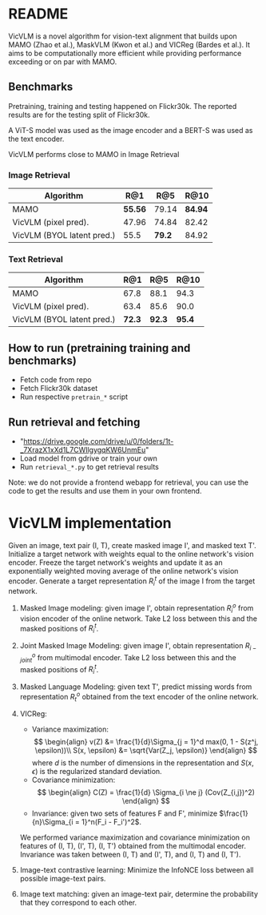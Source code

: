 # README

VicVLM is a novel algorithm for vision-text alignment that builds upon MAMO (Zhao et al.), MaskVLM (Kwon et al.) and VICReg (Bardes et al.). It aims to be computationally more efficient while providing performance exceeding or on par with MAMO.

## Benchmarks

Pretraining, training and testing happened on Flickr30k. The reported results are for the testing split of Flickr30k.

A ViT-S model was used as the image encoder and a BERT-S was used as the text encoder. 

VicVLM performs close to MAMO in Image Retrieval

### Image Retrieval

| Algorithm                  | R@1       | R@5      | R@10      |
|----------------------------|-----------|----------|-----------|
| MAMO                       | **55.56** | 79.14    | **84.94** |
| VicVLM (pixel pred).       | 47.96     | 74.84    | 82.42     |
| VicVLM (BYOL latent pred.) | 55.5      | **79.2** | 84.92     |

### Text Retrieval

| Algorithm                  | R@1      | R@5      | R@10     |
|----------------------------|----------|----------|----------|
| MAMO                       | 67.8     | 88.1     | 94.3     |
| VicVLM (pixel pred).       | 63.4     | 85.6     | 90.0     |
| VicVLM (BYOL latent pred.) | **72.3** | **92.3** | **95.4** |

## How to run (pretraining training and benchmarks)
- Fetch code from repo
- Fetch Flickr30k dataset
- Run respective `pretrain_*` script
  
## Run retrieval and fetching
-  "https://drive.google.com/drive/u/0/folders/1t-_7XrazX1xXd1L7CWIlgygqKW6UnmEu"
-  Load model from gdrive or train your own
-  Run `retrieval_*.py` to get retrieval results
  
Note: we do not provide a frontend webapp for retrieval, you can use the code to get the results and use them in your own frontend.

# VicVLM implementation

Given an image, text pair (I, T), create masked image I', and masked text T'. Initialize a target network with weights equal to the online network's vision encoder. Freeze the target network's weights and update it as an exponentially weighted moving average of the online network's vision encoder. Generate a target representation $R_{i}^t$ of the image I from the target network.

1. Masked Image modeling: given image I', obtain representation $R_i^o$ from vision encoder of the online network. Take L2 loss between this and the masked positions of $R_{i}^t$.
2. Joint Masked Image Modeling: given image I', obtain representation $R_{i-joint}^o$ from multimodal encoder. Take L2 loss between this and the masked positions of $R_{i}^t$.
3. Masked Language Modeling: given text T', predict missing words from representation $R_t^o$ obtained from the text encoder of the online network.
4. VICReg:
    - Variance maximization: 
    $$
    \begin{align} v(Z) &= \frac{1}{d}\Sigma_{j = 1}^d max(0, 1 - S(z^j, \epsilon))\\
    S(x, \epsilon) &= \sqrt{Var(Z_j, \epsilon)}
    \end{align}
    $$
    where $d$ is the number of dimensions in the representation and $S(x, \epsilon)$ is the regularized standard deviation.
    - Covariance minimization:
    $$
    \begin{align}
    C(Z) = \frac{1}{d} \Sigma_{i \ne j} (Cov(Z_{i,j})^2)
    \end{align}
    $$
    - Invariance: given two sets of features F and F', minimize $\frac{1}{n}\Sigma_{i = 1}^n(F_i - F_i')^2$.

    We performed variance maximization and covariance minimization on features of (I, T), (I', T), (I, T') obtained from the multimodal encoder. Invariance was taken between (I, T) and (I', T), and (I, T) and (I, T').
4. Image-text contrastive learning: Minimize the InfoNCE loss between all possible image-text pairs.
5. Image text matching: given an image-text pair, determine the probability that they correspond to each other.
